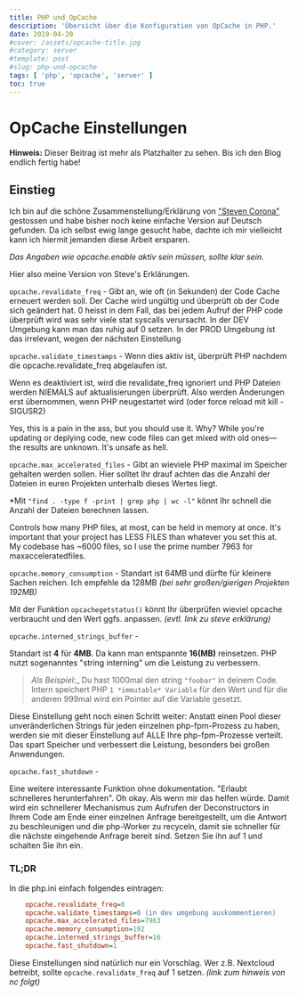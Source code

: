 ```yaml
---
title: PHP und OpCache
description: 'Übersicht über die Konfiguration von OpCache in PHP.'
date: 2019-04-20
#cover: /assets/opcache-title.jpg
#category: server
#template: post
#slug: php-und-opcache
tags: [ 'php', 'opcache', 'server' ]
toc: true
---
```


# OpCache Einstellungen

**Hinweis:** Dieser Beitrag ist mehr als Platzhalter zu sehen. Bis ich den Blog endlich fertig habe!

## Einstieg
Ich bin auf die schöne Zusammenstellung/Erklärung von ["Steven Corona"](https://www.scalingphpbook.com/blog/2014/02/14/best-zend-opcache-settings.html) gestossen und habe bisher noch keine einfache Version auf Deutsch gefunden. Da ich selbst ewig lange gesucht habe, dachte ich mir vielleicht kann ich hiermit jemanden diese Arbeit ersparen.


*Das Angaben wie opcache.enable aktiv sein müssen, sollte klar sein.*

Hier also meine Version von Steve's Erklärungen.

`opcache.revalidate_freq` -
Gibt an, wie oft (in Sekunden) der Code Cache erneuert werden soll. Der Cache wird ungültig und überprüft ob der Code sich geändert hat. 0 heisst in dem Fall, das bei jedem Aufruf der PHP code überprüft wird was sehr viele stat syscalls verursacht.  In der DEV Umgebung kann man das ruhig auf 0 setzen. In der PROD Umgebung ist das irrelevant, wegen der nächsten Einstellung

`opcache.validate_timestamps` -
Wenn dies aktiv ist, überprüft PHP nachdem die opcache.revalidate_freq abgelaufen ist.

Wenn es deaktiviert ist, wird die revalidate_freq ignoriert und PHP Dateien werden NIEMALS auf aktualisierungen überprüft. Also werden Änderungen erst übernommen, wenn PHP neugestartet wird (oder force reload mit kill -SIGUSR2)

Yes, this is a pain in the ass, but you should use it. Why? While you're updating or deplying code, new code files can get mixed with old ones— the results are unknown. It's unsafe as hell.

`opcache.max_accelerated_files` -
Gibt an wieviele PHP maximal im Speicher gehalten werden sollen. Hier solltet Ihr drauf achten das die Anzahl der Dateien in euren Projekten unterhalb dieses Wertes liegt.

*Mit `"find . -type f -print | grep php | wc -l"` könnt Ihr schnell die Anzahl der Dateien berechnen lassen.

Controls how many PHP files, at most, can be held in memory at once. It's important that your project has LESS FILES than whatever you set this at. My codebase has ~6000 files, so I use the prime number 7963 for maxacceleratedfiles.

`opcache.memory_consumption` -
Standart ist 64MB und dürfte für kleinere Sachen reichen.
Ich empfehle da 128MB _(bei sehr großen/gierigen Projekten 192MB)_

Mit der Funktion `opcachegetstatus()` könnt Ihr überprüfen wieviel opcache verbraucht und den Wert ggfs. anpassen. _(evtl. link zu steve erklärung)_



`opcache.interned_strings_buffer` -

Standart ist **4** für **4MB**. Da kann man entspannte **16(MB)** reinsetzen.
PHP nutzt sogenanntes "string interning" um die Leistung zu verbessern.
> _Als Beispiel:__
> Du hast 1000mal den string `"foobar"` in deinem Code. Intern speichert PHP `1 *immutable* Variable` für den Wert und für die anderen 999mal wird ein Pointer auf die Variable gesetzt.

Diese Einstellung geht noch einen Schritt weiter: Anstatt einen Pool dieser unveränderlichen Strings für jeden einzelnen php-fpm-Prozess zu haben, werden sie mit dieser Einstellung auf ALLE Ihre php-fpm-Prozesse verteilt. Das spart Speicher und verbessert die Leistung, besonders bei großen Anwendungen.

`opcache.fast_shutdown` -

Eine weitere interessante Funktion ohne dokumentation. "Erlaubt schnelleres herunterfahren". Oh okay. Als wenn mir das helfen würde.
Damit wird ein schnellerer Mechanismus zum Aufrufen der Deconstructors in Ihrem Code am Ende einer einzelnen Anfrage bereitgestellt, um die Antwort zu beschleunigen und die php-Worker zu recyceln, damit sie schneller für die nächste eingehende Anfrage bereit sind. Setzen Sie ihn auf 1 und schalten Sie ihn ein.

### TL;DR

In die php.ini einfach folgendes eintragen:
```ini
    opcache.revalidate_freq=0
    opcache.validate_timestamps=0 (in dev umgebung auskommentieren)
    opcache.max_accelerated_files=7963
    opcache.memory_consumption=192
    opcache.interned_strings_buffer=16
    opcache.fast_shutdown=1
```

Diese Einstellungen sind natürlich nur ein Vorschlag. Wer z.B. Nextcloud betreibt, sollte `opcache.revalidate_freq` auf 1 setzen. _(link zum hinweis von nc folgt)_

